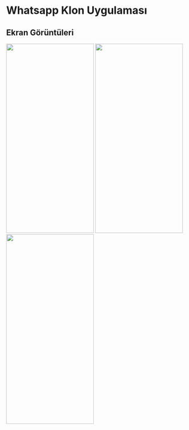 # Whatsapp Klon Uygulaması

## Ekran Görüntüleri
 
<p float="left">
<img src="https://user-images.githubusercontent.com/44132199/178778320-3068e73d-037a-4b2c-b11f-e9999aa481f1.png" width="234" height="506.4" />
<img src="https://user-images.githubusercontent.com/44132199/178778331-9f0ecb84-01be-40f6-a212-884ff0589bc2.png" width="234" height="506.4" />
<img src="https://user-images.githubusercontent.com/44132199/178778339-b9708836-7e65-4eee-bd36-5ec0bc096c35.png" width="234" height="506.4" /> 
</p>
